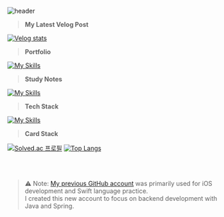 ![header](https://capsule-render.vercel.app/api?type=waving&color=timeGradient&height=200&section=header&text=%20Jaehyeok%20Lim&fontSize=55&fontColor=FFFFFF&fontAlign=25&fontAlignY=40&animation=fadeIn)

> **My Latest Velog Post**

<div>
  
[![Velog stats](https://velog-readme-stats.vercel.app/api?name=jaehyeoklim)](https://velog.io/@jaehyeoklim)

</div>

> **Portfolio**
<div>
  
[![My Skills](https://skillicons.dev/icons?i=notion)](https://jaehyeoklim.notion.site/225888edac6a80a5abcefbda01e5f2bd?source=copy_link)
  
</div>

> **Study Notes**
<div>
  
[![My Skills](https://skillicons.dev/icons?i=notion)](https://www.notion.so/Dev-Notes-21c888edac6a80aeaea7fbab9ffd0e30?source=copy_link)
  
</div>

> **Tech Stack**
<div>
  
[![My Skills](https://skillicons.dev/icons?i=java,spring,swift,firebase,idea,vscode)](https://skillicons.dev)

</div>

> **Card Stack**
<div>

[![Solved.ac
프로필](http://mazassumnida.wtf/api/generate_badge?boj=jaehyeoklim)](https://solved.ac/jaehyeoklim)
[![Top Langs](https://github-readme-stats.vercel.app/api/top-langs/?username=jaehyeoklim)](https://github.com/anuraghazra/github-readme-stats)

</div>

<br><br>

> ⚠️ Note: [My previous GitHub account](https://github.com/grgnjhyxxk) was primarily used for iOS development and Swift language practice.  
I created this new account to focus on backend development with Java and Spring.
